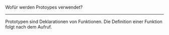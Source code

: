 Wofür werden Protoypes verwendet?

---
Prototypen sind Deklarationen von Funktionen. Die Definition einer Funktion folgt nach dem Aufruf.